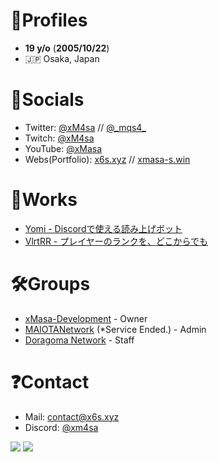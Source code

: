 # 📓Profiles
- **19 y/o** (**2005/10/22**)
- 🇯🇵 Osaka, Japan

# 💬Socials
- Twitter: [@xM4sa](https://twitter.com/xM4sa) // [@\_mqs4\_](https://twitter.com/_mqs4_)
- Twitch: [@xM4sa](https://twitch.tv/xM4sa)
- YouTube: [@xMasa](https://youtube.com/@xMasa)
- Webs(Portfolio): [x6s.xyz](https://x6s.xyz) // [xmasa-s.win](https://xmasa-s.win)

# 🔧Works
- [Yomi - Discordで使える読み上げボット](https://github.com/xMasa-1022/xMasa-1022/blob/main/bots/Yomi.md)
- [VlrtRR - プレイヤーのランクを、どこからでも](https://github.com/xMasa-1022/xMasa-1022/blob/main/bots/VlrtRR.md)

# 🛠️Groups
- [xMasa-Development](https://github.com/xMasa-Development) - Owner
- [MAIOTANetwork](https://discord.gg/bzNDwAT8YK) (*Service Ended.) - Admin
- [Doragoma Network](https://discord.gg/BFxFJwV) - Staff

# ❓Contact
- Mail: [contact@x6s.xyz](mailto:contact@x6s.xyz)
- Discord: [@xm4sa](https://discord.com/users/368342356660846592)

![](http://github-profile-summary-cards.vercel.app/api/cards/profile-details?username=xMasa-1022&theme=moonlight)
![](http://github-profile-summary-cards.vercel.app/api/cards/stats?username=xMasa-1022&theme=moonlight)
